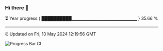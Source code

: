 ### Hi there 👋

⏳ Year progress { ██████████▁▁▁▁▁▁▁▁▁▁▁▁▁▁▁▁▁▁▁▁ } 35.66 %

---

⏰ Updated on Fri, 10 May 2024 12:19:56 GMT

![Progress Bar CI](https://github.com/liununu/liununu/workflows/Progress%20Bar%20CI/badge.svg)
